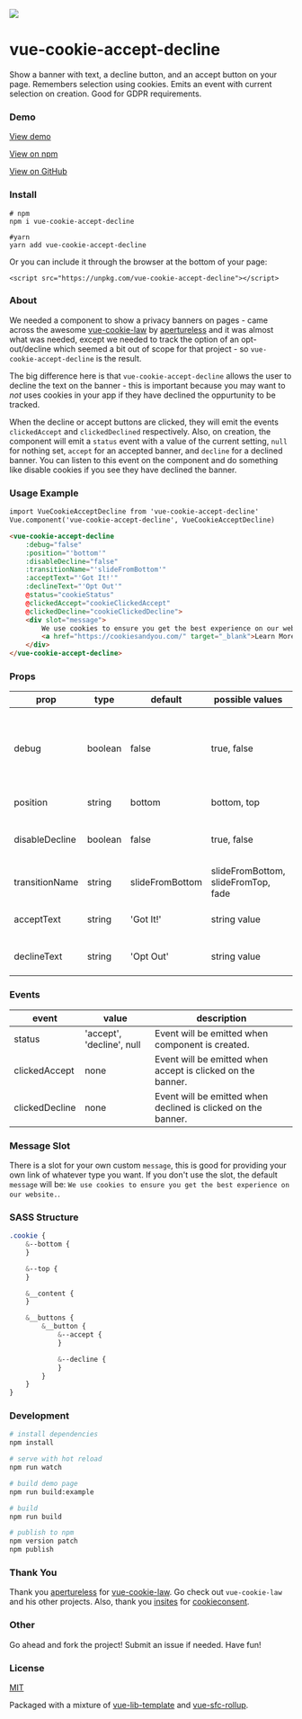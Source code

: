 <p align="center"><a href="" target="_blank"><img style="max-width: 100%; display: block; max-height: 400px;" src="https://media.giphy.com/media/1X7xGE2Hp5FlPzvH5G/giphy.gif"></a></p>

# vue-cookie-accept-decline

Show a banner with text, a decline button, and an accept button on your page. Remembers selection using cookies. Emits an event with current selection on creation. Good for GDPR requirements.

### Demo

[View demo](https://promosis.github.io/vue-cookie-accept-decline/)

[View on npm](https://www.npmjs.com/package/vue-cookie-accept-decline)

[View on GitHub](https://github.com/promosis/vue-cookie-accept-decline)

### Install

```
# npm
npm i vue-cookie-accept-decline

#yarn
yarn add vue-cookie-accept-decline
```

Or you can include it through the browser at the bottom of your page:

`<script src="https://unpkg.com/vue-cookie-accept-decline"></script>`

### About

We needed a component to show a privacy banners on pages - came across the awesome [vue-cookie-law](https://github.com/apertureless/vue-cookie-law) by [apertureless](https://github.com/apertureless) and it was almost what was needed, except we needed to track the option of an opt-out/decline which seemed a bit out of scope for that project - so `vue-cookie-accept-decline` is the result.

The big difference here is that `vue-cookie-accept-decline` allows the user to decline the text on the banner - this is important because you may want to *not* uses cookies in your app if they have declined the oppurtunity to be tracked.

When the  decline or accept buttons are clicked, they will emit the events `clickedAccept` and `clickedDeclined` respectively. Also, on creation, the component will emit a `status` event with a value of the current setting, `null` for nothing set, `accept` for an accepted banner, and `decline` for a declined banner. You can listen to this event on the component and do something like disable cookies if you see they have declined the banner.

### Usage Example

```html
import VueCookieAcceptDecline from 'vue-cookie-accept-decline'
Vue.component('vue-cookie-accept-decline', VueCookieAcceptDecline)
```

```html
<vue-cookie-accept-decline
    :debug="false"
    :position="'bottom'"
    :disableDecline="false"
    :transitionName="'slideFromBottom'"
    :acceptText="'Got It!'"
    :declineText="'Opt Out'"
    @status="cookieStatus"
    @clickedAccept="cookieClickedAccept"
    @clickedDecline="cookieClickedDecline">
    <div slot="message">
        We use cookies to ensure you get the best experience on our website.
        <a href="https://cookiesandyou.com/" target="_blank">Learn More...</a>
    </div>
</vue-cookie-accept-decline>
```

### Props

| prop           | type    | default         | possible values                     | description                                                          |
|----------------|---------|-----------------|-------------------------------------|----------------------------------------------------------------------|
| debug          | boolean | false           | true, false                         | If true, the cookie is never saved, only the events will be emitted |
| position       | string  | bottom          | bottom, top                         | Position of the banner   |
| disableDecline | boolean | false           | true, false                         | If true, the 'opt out' button is not shown |
| transitionName | string  | slideFromBottom | slideFromBottom, slideFromTop, fade | Banner animation type    |
| acceptText        | string    | 'Got It!'      | string value                        | Text for the Accept button  |
| declineText       | string    | 'Opt Out'      | string value                        | Text for the Decline button  |


### Events

| event          | value                     | description                                                   |
|----------------|---------------------------|---------------------------------------------------------------|
| status         | 'accept', 'decline', null | Event will be emitted when component is created.             |
| clickedAccept  | none                      | Event will be emitted when accept is clicked on the banner.   |
| clickedDecline | none                      | Event will be emitted when declined is clicked on the banner. |

### Message Slot

There is a slot for your own custom `message`, this is good for providing your own link of whatever type you want. If you don't use the slot, the default `message` will be: `We use cookies to ensure you get the best experience on our website.`.

### SASS Structure

```sass
.cookie {
    &--bottom {
    }

    &--top {
    }

    &__content {
    }

    &__buttons {
        &__button {
            &--accept {
            }

            &--decline {
            }
        }
    }
}
```

### Development

``` bash
# install dependencies
npm install

# serve with hot reload
npm run watch

# build demo page
npm run build:example

# build
npm run build

# publish to npm
npm version patch
npm publish
```

### Thank You

Thank you [apertureless](https://github.com/apertureless) for [vue-cookie-law](https://github.com/apertureless/vue-cookie-law). Go check out `vue-cookie-law` and his other projects. Also, thank you [insites](https://github.com/insites) for [cookieconsent](https://github.com/insites/cookieconsent).

### Other

Go ahead and fork the project! Submit an issue if needed. Have fun!

### License

[MIT](http://opensource.org/licenses/MIT)

Packaged with a mixture of [vue-lib-template](https://github.com/biigpongsatorn/vue-lib-template) and [vue-sfc-rollup](https://github.com/team-innovation/vue-sfc-rollup).
